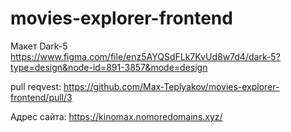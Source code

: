 # movies-explorer-frontend

Макет Dark-5 https://www.figma.com/file/enz5AYQSdFLk7KvUd8w7d4/dark-5?type=design&node-id=891-3857&mode=design

pull reqvest: https://github.com/Max-Teplyakov/movies-explorer-frontend/pull/3

Адрес сайта: https://kinomax.nomoredomains.xyz/
